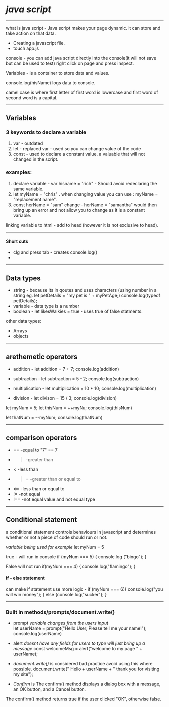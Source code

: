 # ***java script***
****

what is java script - Java script makes your page dynamic. 
it can store and take action on that data. 

- Creating a javascript file.
- touch app.js

console - you can add java script directly into the console(it will not save but can be used to test)
right click on page and press inspect. 

Variables - is a container to store data and values. 

console.log(hisName) logs data to console. 

camel case is where first letter of first word is lowercase and first word of second word is a capital. 

****

## **Variables**

### 3 keywords to declare a variable  
1. var - outdated  
2. let - replaced var - used so you can change value of the code  
3. const - used to declare a constant value. a valuable that will not changed in the script.  

### examples:  
1. declare variable - var hisname = "rich" - Should avoid redeclaring the same variable.  
2. let myName = "chris" . when changing value you can use : myName = "replacement name".  
3. const herName = "sam" change - herName = "samantha" would then bring up an error and not allow you to change as it is a constant variable.  

linking variable to html - add  <script src= "app.js"> </script> to head (however it is not exclusive to head). 

****
#### Short cuts  
 - clg and press tab - creates console.log() 
- 

****

## **Data types** 

* string - because its in qoutes and uses characters (using number in a string eg. let petDetails = "my pet is " + myPetAge;)
console.log(typeof petDetails);  
* variable - data type is a number
*  boolean - let likesWalkies = true - uses true of false statments. 

other data types:
* Arrays
* objects

****

## arethemetic operators

* addition - let addition = 7 + 7;  console.log(addition)

* subtraction - let subtraction = 5 - 2;  console.log(subtraction)

* multiplication - let multiplication = 10 * 10;  console.log(multiplication)

* division - let divison = 15 / 3;  console.log(division)

let myNum = 5;
let thisNum = ++myNu;  console.log(thisNum)

let thatNum = --myNum;  console.log(thatNum)

**** 

## **comparison operators**  

* == -equal to "7" == 7
* > -greater than
* < -less than 
* >= -greater than or equal to
* <== -less than or equal to
* != -not equal
* !== -not equal value and not equal type 

****

## **Conditional statement** 

a conditional statement controls behaviours in javascript and determines whether or not a piece of code should run or not.  

*variable being used for example*
let myNum = 5

true - will run in console
if (myNum === 5) {
    console.log ("bingo");
}

False will not run
if(myNum === 4) {
console.log("flamingo");
}

#### if - else statement  
can make if statement use more logic - if (myNum === 6){
    console.log("you will win money");
} else {console.log("sucker");
}

****  

### Built in methods/prompts/document.write()


- prompt *variable changes from the users input*  
let userName = prompt("Hello User, Please tell me your name!");
console.log(userName)

- alert *doesnt have any fields for users to type will just bring up a message*
const welcomeMsg = alert("welcome to my page " + userName);

- *document.write()* is considered bad practice avoid using this where possible. 
 document.write(" Hello + userName + " thank you for visiting my site");

 - *Confirm* is The confirm() method displays a dialog box with a message, an OK button, and a Cancel button.

The confirm() method returns true if the user clicked "OK", otherwise false.



